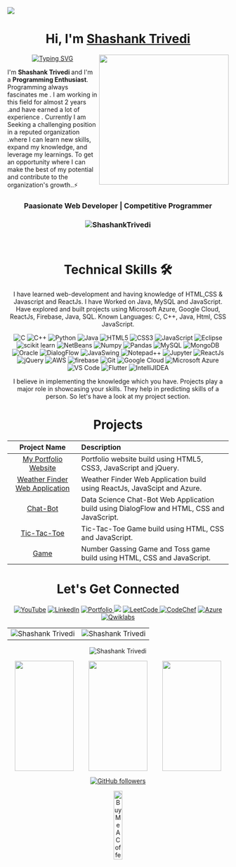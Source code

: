 
![](https://outsourcingvn.com/wp-content/uploads/2021/09/the-most-popular-programming-languages-to-learn.png)
<h1 align="center" >Hi, I'm <a href="https://www.linkedin.com/in/strivedi4u" target="_blank"> Shashank Trivedi </a></h1>
<img align="right" style="width: 295px; height: 295px;" src="https://res.cloudinary.com/practicaldev/image/fetch/s--q6Qz0w-U--/c_fill,f_auto,fl_progressive,h_320,q_auto,w_320/https://dev-to-uploads.s3.amazonaws.com/uploads/user/profile_image/961948/d1743293-d68c-46a7-98df-bf60cf33e392.png">


<center>

[![Typing SVG](https://readme-typing-svg.demolab.com?font=Roboto&weight=500&size=28&duration=3000&pause=1000&color=E64980&center=true&vCenter=true&width=435&lines=Welcome+%F0%9F%99%8F+to+My+GitHub+Profile;I+am+Competitive+Programmer%7C;And+I+am+Programming+Enthusiast)](https://git.io/typing-svg)
</center>

I'm <b>Shashank Trivedi </b>and I'm a <b>Programming Enthusiast</b>. Programming always fascinates me . I am working in this field for almost 2 years .and have earned a lot of experience . Currently I am Seeking a challenging position in a reputed organization .where I can learn new skills, expand my knowledge, and leverage my learnings. To get an opportunity where I can make the best of my potential and contribute to the organization's growth..⚡
<h3 align="center"> Paasionate Web Developer | Competitive Programmer </h3>

<h3><p align="center"> <img src="https://komarev.com/ghpvc/?username=trivedi2u&label=Profile%20views&color=6805D3&style=flat" alt="ShashankTrivedi" /> 

   </p></h3>
<br>

   <div align="center">

<h1>Technical Skills 🛠</h1>
   
I have learned web-development and having knowledge of HTML,CSS & Javascript and ReactJs. I have Worked on Java, MySQL and JavaScript. Have explored and built projects using Microsoft Azure, Google Cloud, ReactJs, Firebase, Java, SQL.
 Known Languages: C, C++, Java, Html, CSS JavaScript.

<p align="center"> 
<img alt="C" src="https://img.shields.io/badge/c-%2300599C.svg?&style=for-the-badge&logo=c&logoColor=white" />
<img alt="C++" src="https://img.shields.io/badge/c++-%2300599C.svg?&style=for-the-badge&logo=c%2B%2B&ogoColor=white" />
 <img alt="Python" src="https://img.shields.io/badge/python-%2314354C.svg?style=for-the-badge&logo=python&logoColor=white"/>
 <img alt="Java" src="https://img.shields.io/badge/java-%23ED8B00.svg?&style=for-the-badge&logo=java&logoColor=white" />
<img alt="HTML5" src="https://img.shields.io/badge/html5-%23E34F26.svg?&style=for-the-badge&logo=html5&logoColor=white" />
 <img alt="CSS3" src="https://img.shields.io/badge/css3-%231572B6.svg?&style=for-the-badge&logo=css3&logoColor=white" />
 <img alt="JavaScript" src="https://img.shields.io/badge/javascript-%23323330.svg?&style=for-the-badge&logo=javascript&logoColor=%23F7DF1E" />
 <img alt="Eclipse" src="https://img.shields.io/badge/Eclipse-FF6F00?style=for-the-badge&logo=Eclipse&logoColor=white" />
 <img alt="scikit learn" src="https://img.shields.io/badge/scikit_learn-F7931E?style=for-the-badge&logo=scikit-learn&logoColor=white" />  
 <img alt="NetBeans" src="https://img.shields.io/badge/NetBeans-D00000?style=for-the-badge&logo=NetBeanss&logoColor=white" />
 <img alt="Numpy" src="https://img.shields.io/badge/Numpy-777BB4?style=for-the-badge&logo=numpy&logoColor=white" />
 <img alt="Pandas" src="https://img.shields.io/badge/Pandas-2C2D72?style=for-the-badge&logo=pandas&logoColor=white" />
 <img alt="MySQL" src="https://img.shields.io/badge/MySQL-00000F?style=for-the-badge&logo=mysql&logoColor=white" />
 <img alt="MongoDB" src="https://img.shields.io/badge/MongoDB-white?style=for-the-badge&logo=mongodb&logoColor=4EA94B" />
 <img alt="Oracle" src="https://img.shields.io/badge/Oracle-339933?style=for-the-badge&logo=Oracle&logoColor=white" />
    <img alt="DialogFlow" src="https://img.shields.io/badge/DialogFlow-CB3837?style=for-the-badge&logo=dialogflow&logoColor=white" />
    <img alt="JavaSwing" src="https://img.shields.io/badge/JavaSwing-000000?style=for-the-badge&logo=javaswing&logoColor=white" />
    <img alt="Notepad++" src="https://img.shields.io/badge/Notepad++-27338e?style=for-the-badge&logo=Notepad++&logoColor=white" />
    <img alt="Jupyter" src="https://img.shields.io/badge/Jupyter-F37626.svg?&style=for-the-badge&logo=Jupyter&logoColor=white" />
    <img alt="ReactJs" src="https://img.shields.io/badge/React-20232A?style=for-the-badge&logo=react&logoColor=61DAFB" />
    <img alt="jQuery" src="https://img.shields.io/badge/jQuery-0769AD?style=for-the-badge&logo=jquery&logoColor=white" />
    <img alt="AWS" src="https://img.shields.io/badge/AWS-326ce5.svg?&style=for-the-badge&logo=aws&logoColor=white" />
    <img alt="firebase" src="https://img.shields.io/badge/firebase-ffca28?style=for-the-badge&logo=firebase&logoColor=black" />
    <img alt="Git" src="https://img.shields.io/badge/Git-F05032?style=for-the-badge&logo=git&logoColor=white" />
    <img alt="Google Cloud" src="https://img.shields.io/badge/Google_Cloud-4285F4?style=for-the-badge&logo=google-cloud&logoColor=white" />
    <img alt="Microsoft Azure" src="https://img.shields.io/badge/microsoft%20azure-0089D6?style=for-the-badge&logo=microsoft-azure&logoColor=white" />
    <img alt="VS Code" src="https://img.shields.io/badge/Visual_Studio_Code-0078D4?style=for-the-badge&logo=visual%20studio%20code&logoColor=white" />
    <img alt="Flutter" src="https://img.shields.io/badge/Flutter-02569B?style=for-the-badge&logo=flutter&logoColor=white" />
    <img alt="IntelliJIDEA" src="https://img.shields.io/badge/IntelliJIDEA-000000.svg?style=for-the-badge&logo=intellij-idea&logoColor=white" />
</p>


I believe in implementing the knowledge which you have. Projects play a major role in showcasing your skills. They help in predicting skills of a person. So let's have a look at my project section.

<h1 align="center">Projects</h1>


| Project Name      | Description | 
| :---:        |    :----   |  
| [My Portfolio Website](https://trivedi2u.github.io/portfolio/)     | Portfolio website build using HTML5, CSS3, JavaScript and jQuery. 
| [Weather Finder Web Application](https://weatherapps.azurewebsites.net/)   | Weather Finder Web Application build using ReactJs, JavaScipt and Azure. 
| [Chat-Bot](https://trivedi2u.github.io/chatBot)     | Data Science Chat-Bot Web Application build using DialogFlow and HTML, CSS and JavaScript.
| [Tic-Tac-Toe](https://trivedi2u.github.io/tictatoe)     | Tic-Tac-Toe Game build using HTML, CSS and JavaScript.
| [Game](https://trivedi2u.github.io/game)     |  Number Gassing Game and Toss game build using HTML, CSS and JavaScript.


 <h1 align="center">Let's Get Connected</h1>

<div align="center">

<a  href="https://www.linkedin.com/in/strivedi4u" target="_blank"><img alt="YouTube" src="https://img.shields.io/badge/LinkedIn-%23FF0000.svg?style=for-the-badge&logo=LinkedIn&logoColor=white" /></a>
<a  href="https://www.github.com/trivedi2u/" target="_blank"><img alt="LinkedIn" src="https://img.shields.io/badge/GitHub%20-%230077B5.svg?&style=for-the-badge&logo=Github&logoColor=white" /></a>
<a  href="https://trivedi2u.github.io/portfolio/"><img alt="Portfolio" src="https://img.shields.io/badge/Portfolio-E4405F?style=for-the-badge&logo=portfolio&logoColor=white">
   </a>
<a href="https://www.hackerrank.com/shashank_trivedi?hr_r=1" target="_blank"><img src="https://img.shields.io/badge/HackerRank-%2300acee.svg?&style=for-the-badge&logo=hackerrank&logoColor=white&alt=hackerrank" /></a>
<a href="https://leetcode.com/strivedi4u/"><img  alt="LeetCode" src="https://img.shields.io/badge/LeetCode-D14836?style=for-the-badge&logo=leetcode&logoColor=white" />
<a  href="https://www.codechef.com/users/shashank4u"><img alt="CodeChef" src="https://img.shields.io/badge/CodeChef-2CA5E0?style=for-the-badge&logo=codechef&logoColor=white"></a>
<a  href="https://docs.microsoft.com/en-us/users/shashankkumartrivedi/"><img alt="Azure" src="https://img.shields.io/badge/Azure-7289DA?style=for-the-badge&logo=azure&logoColor=white">
<a  href="https://www.cloudskillsboost.google/public_profiles/a3c348e0-5555-4a78-b374-4e66b8aaae16/"><img alt="Qwiklabs" src="https://img.shields.io/badge/Qwiklabs-E4405F?style=for-the-badge&logo=qwiklabs&logoColor=white">
   </a>

   
   
</div>
  
   
   
<table>
  <tr>
   
<td><img src="https://github-readme-stats.vercel.app/api?username=trivedi2u&include_all_commits=true&count_private=true&show_icons=true&line_height=20&title_color=7A7ADB&icon_color=2234AE&text_color=D3D3D3&bg_color=0,000000,130F40" alt="Shashank Trivedi" />
    <td><img src="https://github-readme-stats.vercel.app/api/top-langs?username=trivedi2u&show_icons=true&locale=en&layout=compact&title_color=7A7ADB&icon_color=2234AE&text_color=D3D3D3&bg_color=0,000000,130F40" alt="Shashank Trivedi" /></td>
  </tr>
</table>

<div align="center">
<p><img align="center" src="https://github-readme-streak-stats.herokuapp.com/?user=trivedi2u&theme=dark" alt="Shashank Trivedi" /></p>

  </div>


   
<div align="center" style="display:inline-block; display:flex;">
     <img align="center" style="width:80%;  height:250px; float:left; display: inline-block; " src="https://octodex.github.com/images/daftpunktocat-thomas.gif">    
      <img align="center" style="width:80%;  height:250px; float:center; display: inline-block; " src="https://octodex.github.com/images/hula_loop_octodex03.gif">
   <img align="center" style="width:80%;  height:250px; float:right; display: inline-block; " src="https://octodex.github.com/images/daftpunktocat-guy.gif">

   </div>



[![GitHub followers](https://img.shields.io/github/followers/strivedi4u.svg?style=social&label=Follow)](https://github.com/strivedi4u?tab=followers)
   
   
   <a href="https://www.buymeacoffee.com/strivedi4u" target="_blank"><img src="https://cdn.buymeacoffee.com/buttons/v2/default-red.png" alt="Buy Me A Coffee" width="20%" ></a>
   
   
    
